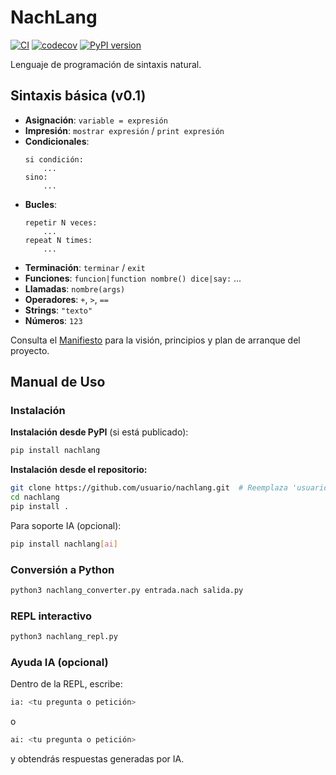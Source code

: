 # NachLang

[![CI](https://github.com/usuario/nachlang/actions/workflows/ci.yml/badge.svg)](https://github.com/usuario/nachlang/actions/workflows/ci.yml)
[![codecov](https://codecov.io/gh/usuario/nachlang/branch/main/graph/badge.svg)](https://codecov.io/gh/usuario/nachlang)
[![PyPI version](https://badge.fury.io/py/nachlang.svg)](https://badge.fury.io/py/nachlang)

Lenguaje de programación de sintaxis natural.

## Sintaxis básica (v0.1)

- **Asignación**: `variable = expresión`
- **Impresión**: `mostrar expresión` / `print expresión`
- **Condicionales**:
  ```nachlang
  si condición:
      ...
  sino:
      ...
  ```
- **Bucles**:
  ```nachlang
  repetir N veces:
      ...
  repeat N times:
      ...
  ```
- **Terminación**: `terminar` / `exit`
- **Funciones**: `funcion|function nombre() dice|say:` ...
- **Llamadas**: `nombre(args)`
- **Operadores**: `+`, `>`, `==`
- **Strings**: `"texto"`
- **Números**: `123`

Consulta el [Manifiesto](MANIFIESTO.md) para la visión, principios y plan de arranque del proyecto.

## Manual de Uso

### Instalación

**Instalación desde PyPI** (si está publicado):

```bash
pip install nachlang
```

**Instalación desde el repositorio:**

```bash
git clone https://github.com/usuario/nachlang.git  # Reemplaza 'usuario' según corresponda
cd nachlang
pip install .
```

Para soporte IA (opcional):

```bash
pip install nachlang[ai]
```

### Conversión a Python

```bash
python3 nachlang_converter.py entrada.nach salida.py
```

### REPL interactivo

```bash
python3 nachlang_repl.py
```

### Ayuda IA (opcional)

Dentro de la REPL, escribe:

```bash
ia: <tu pregunta o petición>
```
o
```bash
ai: <tu pregunta o petición>
```

y obtendrás respuestas generadas por IA.